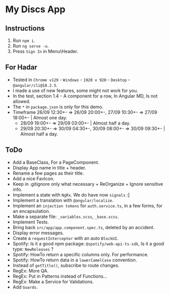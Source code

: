 # My Discs App

## Instructions
1. Run `npm i`.
2. Run `ng serve -o`.
3. Press `Sign In` in Menu\Header.

## For Hadar
- Tested in `Chrome v129` - `Windows` - `1920 x 920` - `Desktop` - `@angular/cli@18.2.5`.
- I made a use of new features, some might not work for you.
- In the test, section 1.4 - A component for a row, In Angular MD, Is not allowed.
- The `*` in `package.json` is only for this demo.
- Timeframe 26/09 12:30+- => 26/09 20:00+-, 27/09 10:30+- => 27/09 18:00+- | Almost one day.
  - 28/09 19:00+- => 29/09 03:00+- | Almost half a day.
  - 29/09 20:30+- => 30/09 04:30+-, 30/09 08:00+- => 30/09 09:30+- | Almost half a day.

## ToDo
- Add a BaseClass, For a PageComponent.
- Display App name in title + header.
- Rename a few pages as their title.
- Add a nice FavIcon.
- Keep in .gitignore only what necessary + ReOrganize + Ignore sensitive info.
- Implement a state with `NgRx`. We do have now `signals` :]
- Implement a translation with `@angular/localize`.
- Implement an `injection tokens` for `auth.service.ts`, in a few forms, for an encapsulation.
- Make a separate file: `_variables.scss`, `_base.scss`.
- Implement Tests.
- Bring back `src/app/app.component.spec.ts`, deleted by an accident.
- Display error messages.
- Create a `requestInterceptor` with an auto `BlockUI`.
- Spotify: Is it a good npm package: `@spotify/web-api-ts-sdk`, Is it a good type: `NewReleases` ?
- Spotify: HowTo return a specific columns only. For performance.
- Spotify: HowTo return data in a `lowerCamelCase` convention.
- Instead of `getTitle()`, subscribe to route changes. 
- RegEx: More QA.
- RegEx: Put in Patterns instead of Functions...
- RegEx: Make a Service for Validations.
- Add `Guards`.